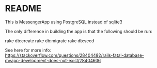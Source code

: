 # README

This is MessengerApp using PostgreSQL instead of sqlite3


The only difference in building the app is that the following should be run:

rake db:create
rake db:migrate
rake db:seed

See here for more info: https://stackoverflow.com/questions/28404482/rails-fatal-database-myapp-development-does-not-exist/28404606